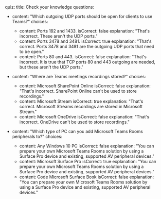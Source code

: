 quiz:
  title: Check your knowledge
  questions:

  - content: "Which outgoing UDP ports should be open for clients to use Teams?"
    choices:
    - content: Ports 192 and 1433.
      isCorrect: false
      explanation: "That's incorrect. These aren't the UDP ports."
    - content: Ports 3478 and 3481.
      isCorrect: true
      explanation: "That's correct. Ports 3478 and 3481 are the outgoing UDP ports that need to be open."
    - content: Ports 80 and 443.
      isCorrect: false
      explanation: "That's incorrect. It is true that TCP ports 80 and 443 outgoing are needed, but these aren't the UDP ports."
  
  - content: "Where are Teams meetings recordings stored?"
    choices:
    - content: Microsoft SharePoint Online
      isCorrect: false
      explanation: "That's incorrect. SharePoint Online can't be used to store recordings."
    - content: Microsoft Stream
      isCorrect: true
      explanation: "That's correct. Microsoft Streams recordings are stored in Microsoft Stream."
    - content: Microsoft OneDrive
      isCorrect: false
      explanation: "That's incorrect. OneDrive can't be used to store recordings."
  
  - content: "Which type of PC can you add Microsoft Teams Rooms peripherals to?"
    choices:
    - content: Any Windows 10 PC
      isCorrect: false
      explanation: "You can prepare your own Microsoft Teams Rooms solution by using a Surface Pro device and existing, supported AV peripheral devices."
    - content: Microsoft Surface Pro
      isCorrect: true
      explanation: "You can prepare your own Microsoft Teams Rooms solution by using a Surface Pro device and existing, supported AV peripheral devices."
    - content: Code Microsoft Surface Book
      isCorrect: false
      explanation: "You can prepare your own Microsoft Teams Rooms solution by using a Surface Pro device and existing, supported AV peripheral devices."
